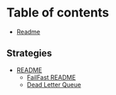 # Table of contents

* [Readme](README.md)

## Strategies

* [README](strategies/readme/README.md)
  * [FailFast README](strategies/readme/strategies-readme-fail-fast.md)
  * [Dead Letter Queue](strategies/readme/strategies-readme-dlq.md)


